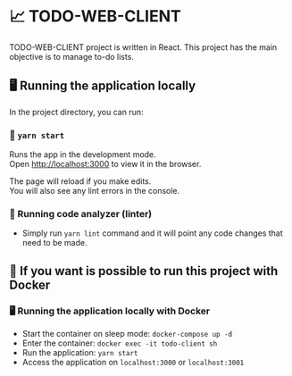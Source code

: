 # :chart_with_upwards_trend: TODO-WEB-CLIENT

TODO-WEB-CLIENT project is written in React. This project has the main objective is to manage to-do lists.

## :desktop_computer: Running the application locally

In the project directory, you can run:

### :rocket: `yarn start`

Runs the app in the development mode.\
Open [http://localhost:3000](http://localhost:3000) to view it in the browser.

The page will reload if you make edits.\
You will also see any lint errors in the console.

### :vertical_traffic_light: Running code analyzer (linter)

- Simply run `yarn lint` command and it will point any code changes that need to
be made.

## :whale: If you want is possible to run this project with Docker

### :desktop_computer: Running the application locally with Docker

- Start the container on sleep mode: `docker-compose up -d`
- Enter the container: `docker exec -it todo-client sh`
- Run the application: `yarn start`
- Access the application on `localhost:3000` or `localhost:3001`

